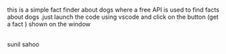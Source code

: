 this is a simple fact finder about dogs where a free API is used to find facts about dogs .just launch the code using vscode and click on the button (get a  fact ) shown on the window 

<br>
sunil sahoo
